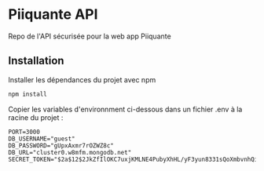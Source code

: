 # Piiquante API

Repo de l'API sécurisée pour la web app Piiquante

## Installation

Installer les dépendances du projet avec npm

```bash
npm install
```

Copier les variables d'environnment ci-dessous dans un fichier .env à la racine du projet :

```
PORT=3000
DB_USERNAME="guest"
DB_PASSWORD="gUpxAxmr7rOZWZ8c"
DB_URL="cluster0.w8mfm.mongodb.net"
SECRET_TOKEN="$2a$12$2JkZfIlOKC7uxjKMLNE4PubyXhHL/yF3yun8331sQoXmbvnhQidpq"
```
